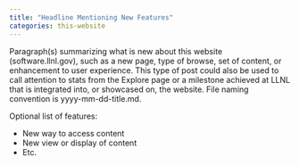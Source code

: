 ```yaml
---
title: "Headline Mentioning New Features"
categories: this-website
---
```


Paragraph(s) summarizing what is new about this website (software.llnl.gov), such as a new page, type of browse, set of content, or enhancement to user experience. This type of post could also be used to call attention to stats from the Explore page or a milestone achieved at LLNL that is integrated into, or showcased on, the website. File naming convention is yyyy-mm-dd-title.md.

Optional list of features:
- New way to access content
- New view or display of content
- Etc.
